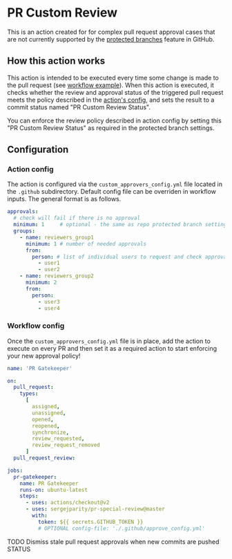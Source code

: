 # PR Custom Review

This is an action created for for complex pull request approval cases that are not currently supported by the [protected branches](https://docs.github.com/en/github/administering-a-repository/defining-the-mergeability-of-pull-requests/about-protected-branches#about-branch-protection-settings) feature in GitHub.

## How this action works

This action is intended to be executed every time some change is made to the pull request (see [workflow example](#Workflow-config])). When this action is executed, it checks whether the review and approval status of the triggered pull request meets the policy described in the [action's config](#Action-config), and sets the result to a commit status named "PR Custom Review Status".


You can enforce the review policy described in action config by setting this "PR Custom Review Status" as required in the protected branch settings.

## Configuration

### Action config

The action is configured via the `custom_approvers_config.yml` file located in the `.github` subdirectory. Default config file can be overriden in workflow inputs.
The general format is as follows.

```yaml
approvals:
  # check will fail if there is no approval
  minimum: 1     # optional - the same as repo protected branch settings
  groups:
    - name: reviewers_group1
      minimum: 1 # number of needed approvals
      from:
        person: # list of individual users to request and check approvals. Works with default GITHUB_TOKEN
          - user1
          - user2
    - name: reviewers_group2
      minimum: 2
      from:
        person:
          - user3
          - user4
```

### Workflow config

Once the `custom_approvers_config.yml` file is in place, add the action to execute on every PR and then set it as a required action to start enforcing your new approval policy!

```yaml
name: 'PR Gatekeeper'

on:
  pull_request:
    types:
      [
        assigned,
        unassigned,
        opened,
        reopened,
        synchronize,
        review_requested,
        review_request_removed
      ]
  pull_request_review:

jobs:
  pr-gatekeeper:
    name: PR Gatekeeper
    runs-on: ubuntu-latest
    steps:
      - uses: actions/checkout@v2
      - uses: sergejparity/pr-special-review@master
        with:
          token: ${{ secrets.GITHUB_TOKEN }}
          # OPTIONAL config-file: './.github/approve_config.yml'
```
TODO
Dismiss stale pull request approvals when new commits are pushed STATUS